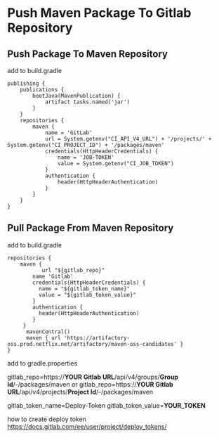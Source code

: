 # Push Maven Package To Gitlab Repository



## Push Package To Maven Repository
add to build.gradle

```
publishing {
	publications {
		bootJava(MavenPublication) {
			artifact tasks.named('jar')
		}
	}
	repositories {
		maven {
			name = 'GitLab'
			url = System.getenv("CI_API_V4_URL") + '/projects/' + System.getenv("CI_PROJECT_ID") + '/packages/maven'
			credentials(HttpHeaderCredentials) {
				name = 'JOB-TOKEN'
				value = System.getenv("CI_JOB_TOKEN")
			}
			authentication {
				header(HttpHeaderAuthentication)
			}
		}
	}
}
```


## Pull Package From Maven Repository
add to build.gradle
```
repositories {
	maven { 
           url "${gitlab_repo}"
	    name 'Gitlab'
	    credentials(HttpHeaderCredentials) {
	      name = "${gitlab_token_name}"
	      value = "${gitlab_token_value}"
	    }
	    authentication {
	      header(HttpHeaderAuthentication)
	    }	    
     }
	  mavenCentral()
	  maven { url 'https://artifactory-oss.prod.netflix.net/artifactory/maven-oss-candidates' }
}
```

add to gradle.properties

gitlab_repo=https://**YOUR Gitlab URL**/api/v4/groups/**Group Id**/-/packages/maven
or
gitlab_repo=https://**YOUR Gitlab URL**/api/v4/projects/**Project Id**/-/packages/maven

gitlab_token_name=Deploy-Token
gitlab_token_value=**YOUR_TOKEN**


how to create deploy token
https://docs.gitlab.com/ee/user/project/deploy_tokens/
